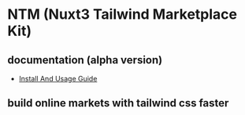 
# NTM (Nuxt3 Tailwind Marketplace Kit)

## documentation (alpha version)

- [Install And Usage Guide](http://ntm.savyjs.com)

## build online markets with tailwind css faster
